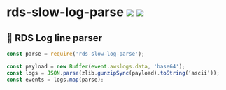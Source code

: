 # rds-slow-log-parse [![](https://circleci.com/gh/fiverr/node-rds-slow-log-parse.svg?style=svg)](https://circleci.com/gh/fiverr/node-rds-log-parse) <a href="https://www.npmjs.com/package/rds-slow-log-parse"><img src="https://img.shields.io/npm/v/rds-slow-log-parse.svg"></a>

## 📃 RDS Log line parser

```js
const parse = require('rds-slow-log-parse');

const payload = new Buffer(event.awslogs.data, 'base64');
const logs = JSON.parse(zlib.gunzipSync(payload).toString(‘ascii’));
const events = logs.map(parse);
```
